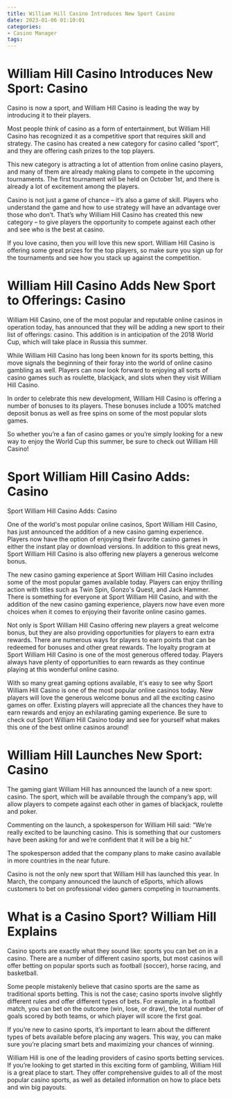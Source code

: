 ```yaml
---
title: William Hill Casino Introduces New Sport Casino
date: 2023-01-06 01:10:01
categories:
- Casino Manager
tags:
---
```



#  William Hill Casino Introduces New Sport: Casino

Casino is now a sport, and William Hill Casino is leading the way by introducing it to their players.

Most people think of casino as a form of entertainment, but William Hill Casino has recognized it as a competitive sport that requires skill and strategy. The casino has created a new category for casino called “sport”, and they are offering cash prizes to the top players.

This new category is attracting a lot of attention from online casino players, and many of them are already making plans to compete in the upcoming tournaments. The first tournament will be held on October 1st, and there is already a lot of excitement among the players.

Casino is not just a game of chance – it’s also a game of skill. Players who understand the game and how to use strategy will have an advantage over those who don’t. That’s why William Hill Casino has created this new category – to give players the opportunity to compete against each other and see who is the best at casino.

If you love casino, then you will love this new sport. William Hill Casino is offering some great prizes for the top players, so make sure you sign up for the tournaments and see how you stack up against the competition.

#  William Hill Casino Adds New Sport to Offerings: Casino

William Hill Casino, one of the most popular and reputable online casinos in operation today, has announced that they will be adding a new sport to their list of offerings: casino. This addition is in anticipation of the 2018 World Cup, which will take place in Russia this summer.

While William Hill Casino has long been known for its sports betting, this move signals the beginning of their foray into the world of online casino gambling as well. Players can now look forward to enjoying all sorts of casino games such as roulette, blackjack, and slots when they visit William Hill Casino.

In order to celebrate this new development, William Hill Casino is offering a number of bonuses to its players. These bonuses include a 100% matched deposit bonus as well as free spins on some of the most popular slots games.

So whether you’re a fan of casino games or you’re simply looking for a new way to enjoy the World Cup this summer, be sure to check out William Hill Casino!

#  Sport William Hill Casino Adds: Casino

Sport William Hill Casino Adds: Casino

One of the world's most popular online casinos, Sport William Hill Casino, has just announced the addition of a new casino gaming experience. Players now have the option of enjoying their favorite casino games in either the instant play or download versions. In addition to this great news, Sport William Hill Casino is also offering new players a generous welcome bonus.

The new casino gaming experience at Sport William Hill Casino includes some of the most popular games available today. Players can enjoy thrilling action with titles such as Twin Spin, Gonzo's Quest, and Jack Hammer. There is something for everyone at Sport William Hill Casino, and with the addition of the new casino gaming experience, players now have even more choices when it comes to enjoying their favorite online casino games.

Not only is Sport William Hill Casino offering new players a great welcome bonus, but they are also providing opportunities for players to earn extra rewards. There are numerous ways for players to earn points that can be redeemed for bonuses and other great rewards. The loyalty program at Sport William Hill Casino is one of the most generous offered today. Players always have plenty of opportunities to earn rewards as they continue playing at this wonderful online casino.

With so many great gaming options available, it's easy to see why Sport William Hill Casino is one of the most popular online casinos today. New players will love the generous welcome bonus and all the exciting casino games on offer. Existing players will appreciate all the chances they have to earn rewards and enjoy an exhilarating gaming experience. Be sure to check out Sport William Hill Casino today and see for yourself what makes this one of the best online casinos around!

#  William Hill Launches New Sport: Casino

The gaming giant William Hill has announced the launch of a new sport: casino. The sport, which will be available through the company’s app, will allow players to compete against each other in games of blackjack, roulette and poker.

Commenting on the launch, a spokesperson for William Hill said: “We’re really excited to be launching casino. This is something that our customers have been asking for and we’re confident that it will be a big hit.”

The spokesperson added that the company plans to make casino available in more countries in the near future.

Casino is not the only new sport that William Hill has launched this year. In March, the company announced the launch of eSports, which allows customers to bet on professional video gamers competing in tournaments.

#  What is a Casino Sport? William Hill Explains

Casino sports are exactly what they sound like: sports you can bet on in a casino. There are a number of different casino sports, but most casinos will offer betting on popular sports such as football (soccer), horse racing, and basketball.

Some people mistakenly believe that casino sports are the same as traditional sports betting. This is not the case; casino sports involve slightly different rules and offer different types of bets. For example, in a football match, you can bet on the outcome (win, lose, or draw), the total number of goals scored by both teams, or which player will score the first goal.

If you’re new to casino sports, it’s important to learn about the different types of bets available before placing any wagers. This way, you can make sure you’re placing smart bets and maximizing your chances of winning.

William Hill is one of the leading providers of casino sports betting services. If you’re looking to get started in this exciting form of gambling, William Hill is a great place to start. They offer comprehensive guides to all of the most popular casino sports, as well as detailed information on how to place bets and win big payouts.